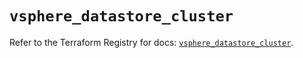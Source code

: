 # `vsphere_datastore_cluster`

Refer to the Terraform Registry for docs: [`vsphere_datastore_cluster`](https://registry.terraform.io/providers/vmware/vsphere/2.15.0/docs/resources/datastore_cluster).
